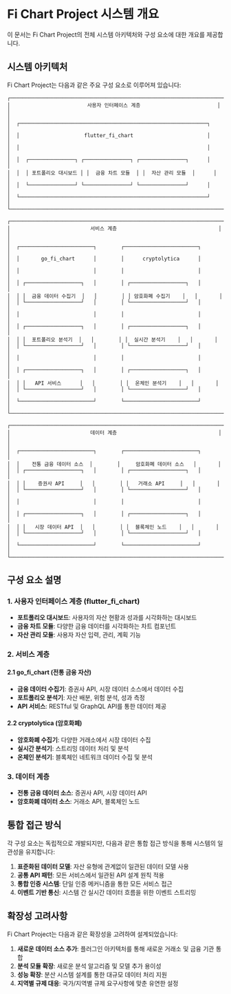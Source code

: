 # Fi Chart Project 시스템 개요

이 문서는 Fi Chart Project의 전체 시스템 아키텍처와 구성 요소에 대한 개요를 제공합니다.

## 시스템 아키텍처

Fi Chart Project는 다음과 같은 주요 구성 요소로 이루어져 있습니다:

```
┌─────────────────────────────────────────────────────────────────────┐
│                         사용자 인터페이스 계층                         │
│                                                                     │
│  ┌─────────────────────────────────────────────────────────────┐    │
│  │                     flutter_fi_chart                        │    │
│  │                                                             │    │
│  │  ┌───────────────┐ ┌───────────────┐ ┌───────────────┐      │    │
│  │  │ 포트폴리오 대시보드 │ │  금융 차트 모듈  │ │  자산 관리 모듈  │      │    │
│  │  └───────────────┘ └───────────────┘ └───────────────┘      │    │
│  └─────────────────────────────────────────────────────────────┘    │
└─────────────────────────────────────────────────────────────────────┘

┌─────────────────────────────────────────────────────────────────────┐
│                          서비스 계층                                 │
│                                                                     │
│  ┌────────────────────────┐        ┌────────────────────────┐       │
│  │       go_fi_chart      │        │      cryptolytica      │       │
│  │                        │        │                        │       │
│  │ ┌──────────────────┐   │        │ ┌──────────────────┐   │       │
│  │ │  금융 데이터 수집기  │   │        │ │ 암호화폐 수집기    │   │       │
│  │ └──────────────────┘   │        │ └──────────────────┘   │       │
│  │                        │        │                        │       │
│  │ ┌──────────────────┐   │        │ ┌──────────────────┐   │       │
│  │ │  포트폴리오 분석기  │   │        │ │  실시간 분석기    │   │       │
│  │ └──────────────────┘   │        │ └──────────────────┘   │       │
│  │                        │        │                        │       │
│  │ ┌──────────────────┐   │        │ ┌──────────────────┐   │       │
│  │ │   API 서비스      │   │        │ │  온체인 분석기    │   │       │
│  │ └──────────────────┘   │        │ └──────────────────┘   │       │
│  └────────────────────────┘        └────────────────────────┘       │
└─────────────────────────────────────────────────────────────────────┘

┌─────────────────────────────────────────────────────────────────────┐
│                          데이터 계층                                 │
│                                                                     │
│  ┌────────────────────────┐        ┌────────────────────────┐       │
│  │    전통 금융 데이터 소스  │        │     암호화폐 데이터 소스   │       │
│  │ ┌──────────────────┐   │        │ ┌──────────────────┐   │       │
│  │ │    증권사 API     │   │        │ │   거래소 API     │   │       │
│  │ └──────────────────┘   │        │ └──────────────────┘   │       │
│  │                        │        │                        │       │
│  │ ┌──────────────────┐   │        │ ┌──────────────────┐   │       │
│  │ │   시장 데이터 API  │   │        │ │  블록체인 노드    │   │       │
│  │ └──────────────────┘   │        │ └──────────────────┘   │       │
│  └────────────────────────┘        └────────────────────────┘       │
└─────────────────────────────────────────────────────────────────────┘
```

## 구성 요소 설명

### 1. 사용자 인터페이스 계층 (flutter_fi_chart)

- **포트폴리오 대시보드**: 사용자의 자산 현황과 성과를 시각화하는 대시보드
- **금융 차트 모듈**: 다양한 금융 데이터를 시각화하는 차트 컴포넌트
- **자산 관리 모듈**: 사용자 자산 입력, 관리, 계획 기능

### 2. 서비스 계층

#### 2.1 go_fi_chart (전통 금융 자산)
- **금융 데이터 수집기**: 증권사 API, 시장 데이터 소스에서 데이터 수집
- **포트폴리오 분석기**: 자산 배분, 위험 분석, 성과 측정
- **API 서비스**: RESTful 및 GraphQL API를 통한 데이터 제공

#### 2.2 cryptolytica (암호화폐)
- **암호화폐 수집기**: 다양한 거래소에서 시장 데이터 수집
- **실시간 분석기**: 스트리밍 데이터 처리 및 분석
- **온체인 분석기**: 블록체인 네트워크 데이터 수집 및 분석

### 3. 데이터 계층

- **전통 금융 데이터 소스**: 증권사 API, 시장 데이터 API
- **암호화폐 데이터 소스**: 거래소 API, 블록체인 노드

## 통합 접근 방식

각 구성 요소는 독립적으로 개발되지만, 다음과 같은 통합 접근 방식을 통해 시스템의 일관성을 유지합니다:

1. **표준화된 데이터 모델**: 자산 유형에 관계없이 일관된 데이터 모델 사용
2. **공통 API 패턴**: 모든 서비스에서 일관된 API 설계 원칙 적용
3. **통합 인증 시스템**: 단일 인증 메커니즘을 통한 모든 서비스 접근
4. **이벤트 기반 통신**: 시스템 간 실시간 데이터 흐름을 위한 이벤트 스트리밍

## 확장성 고려사항

Fi Chart Project는 다음과 같은 확장성을 고려하여 설계되었습니다:

1. **새로운 데이터 소스 추가**: 플러그인 아키텍처를 통해 새로운 거래소 및 금융 기관 통합
2. **분석 모듈 확장**: 새로운 분석 알고리즘 및 모델 추가 용이성
3. **성능 확장**: 분산 시스템 설계를 통한 대규모 데이터 처리 지원
4. **지역별 규제 대응**: 국가/지역별 규제 요구사항에 맞춘 유연한 설정